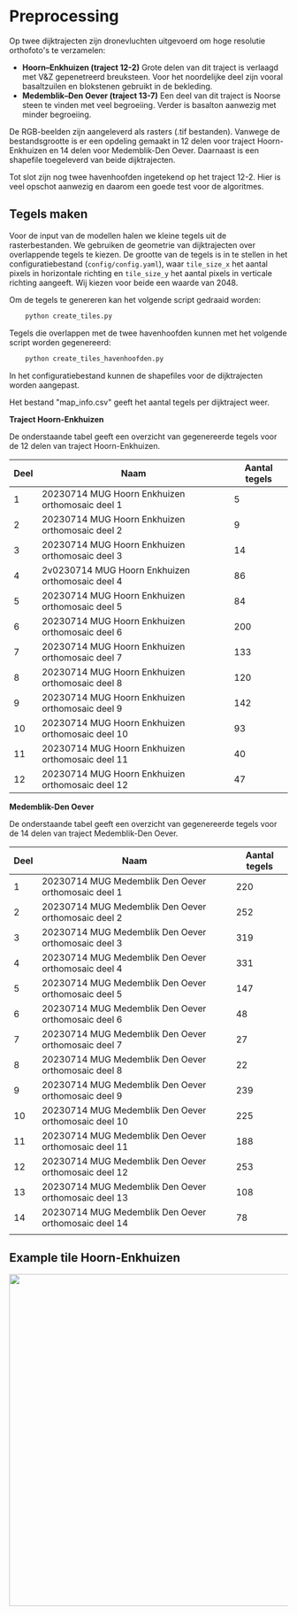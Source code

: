 # Preprocessing

Op twee dijktrajecten zijn dronevluchten uitgevoerd om hoge resolutie orthofoto's te verzamelen:

* **Hoorn–Enkhuizen (traject 12-2)**
Grote delen van dit traject is verlaagd met V&Z gepenetreerd breuksteen. Voor het noordelijke deel zijn vooral basaltzuilen en blokstenen gebruikt in de bekleding. 
* **Medemblik–Den Oever (traject 13-7)**
Een deel van dit traject is Noorse steen te vinden met veel begroeiing. Verder is basalton aanwezig met minder begroeiing. 

De RGB-beelden zijn aangeleverd als rasters (.tif bestanden). Vanwege de bestandsgrootte is er een opdeling gemaakt in 12 delen voor traject Hoorn-Enkhuizen en 14 delen voor Medemblik-Den Oever. Daarnaast is een shapefile toegeleverd van beide dijktrajecten. 

Tot slot zijn nog twee havenhoofden ingetekend op het traject 12-2. Hier is veel opschot aanwezig en daarom een goede test voor de algoritmes. 

## Tegels maken

Voor de input van de modellen halen we kleine tegels uit de rasterbestanden. We gebruiken de geometrie van dijktrajecten over overlappende tegels te kiezen. De grootte van de tegels is in te stellen in het configuratiebestand (`config/config.yaml`), waar `tile_size_x` het aantal pixels in horizontale richting en `tile_size_y` het aantal pixels in verticale richting aangeeft. Wij kiezen voor beide een waarde van 2048.  

Om de tegels te genereren kan het volgende script gedraaid worden:

```bash
    python create_tiles.py 
```

Tegels die overlappen met de twee havenhoofden kunnen met het volgende script worden gegenereerd:

```bash
    python create_tiles_havenhoofden.py 
```
In het configuratiebestand kunnen de shapefiles voor de dijktrajecten worden aangepast. 

Het bestand "map_info.csv" geeft het aantal tegels per dijktraject weer. 

**Traject Hoorn-Enkhuizen**

De onderstaande tabel geeft een overzicht van gegenereerde tegels voor de 12 delen van traject Hoorn-Enkhuizen. 

<div align="left">

|**Deel**|**Naam**|**Aantal tegels**|
|---|---|---|
|1|20230714 MUG Hoorn Enkhuizen orthomosaic deel 1|5|
|2|20230714 MUG Hoorn Enkhuizen orthomosaic deel 2|9|
|3|20230714 MUG Hoorn Enkhuizen orthomosaic deel 3|14|
|4|2v0230714 MUG Hoorn Enkhuizen orthomosaic deel 4|86|
|5|20230714 MUG Hoorn Enkhuizen orthomosaic deel 5|84|
|6|20230714 MUG Hoorn Enkhuizen orthomosaic deel 6|200|
|7|20230714 MUG Hoorn Enkhuizen orthomosaic deel 7|133|
|8|20230714 MUG Hoorn Enkhuizen orthomosaic deel 8|120|
|9|20230714 MUG Hoorn Enkhuizen orthomosaic deel 9|142|
|10|20230714 MUG Hoorn Enkhuizen orthomosaic deel 10|93|
|11|20230714 MUG Hoorn Enkhuizen orthomosaic deel 11|40|
|12|20230714 MUG Hoorn Enkhuizen orthomosaic deel 12|47|
</div>

**Medemblik-Den Oever**

De onderstaande tabel geeft een overzicht van gegenereerde tegels voor de 14 delen van traject Medemblik-Den Oever. 

<div align="left">

|**Deel**|**Naam**|**Aantal tegels**|
|---|---|---|
|1|20230714 MUG Medemblik Den Oever orthomosaic deel 1|220|
|2|20230714 MUG Medemblik Den Oever orthomosaic deel 2|252|
|3|20230714 MUG Medemblik Den Oever orthomosaic deel 3|319|
|4|20230714 MUG Medemblik Den Oever orthomosaic deel 4|331|
|5|20230714 MUG Medemblik Den Oever orthomosaic deel 5|147|
|6|20230714 MUG Medemblik Den Oever orthomosaic deel 6|48|
|7|20230714 MUG Medemblik Den Oever orthomosaic deel 7|27|
|8|20230714 MUG Medemblik Den Oever orthomosaic deel 8|22|
|9|20230714 MUG Medemblik Den Oever orthomosaic deel 9|239|
|10|20230714 MUG Medemblik Den Oever orthomosaic deel 10|225|
|11|20230714 MUG Medemblik Den Oever orthomosaic deel 11|188|
|12|20230714 MUG Medemblik Den Oever orthomosaic deel 12|253|
|13|20230714 MUG Medemblik Den Oever orthomosaic deel 13|108|
|14|20230714 MUG Medemblik Den Oever orthomosaic deel 14|78|
| | |

</div>
      </td>
    </tr>
  </table>

</div>


## Example tile Hoorn-Enkhuizen

<img src="../images/voorbeeld_tegel_hoorn_enkhuizen.jpeg" width="600"/>
